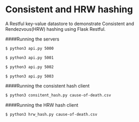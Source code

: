 # Consistent and HRW hashing
A Restful key-value datastore to demonstrate Consistent and Rendezvous(HRW) hashing using Flask Restful.


####Running the servers
```bash
$ python3 api.py 5000
```
```bash
$ python3 api.py 5001
```
```bash
$ python3 api.py 5002
```
```bash
$ python3 api.py 5003
```

####Running the consistent hash client
```bash
$ python3 consitent_hash.py cause-of-death.csv
```

####Running the HRW hash client
```bash
$ python3 hrw_hash.py cause-of-death.csv
```
